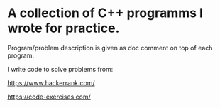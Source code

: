 # A collection of C++ programms I wrote for practice.
Program/problem description is given as doc comment on top of each program.

I write code to solve problems from:

https://www.hackerrank.com/

https://code-exercises.com/
